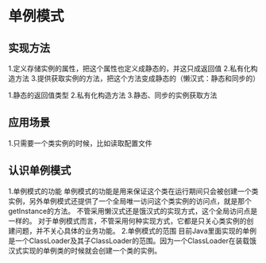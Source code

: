 # 单例模式

## 实现方法
1.定义存储实例的属性，把这个属性也定义成静态的，并这只成返回值
2.私有化构造方法
3.提供获取实例的方法，把这个方法变成静态的（懒汉式：静态和同步的）

1.静态的返回值类型
2.私有化构造方法
3.静态、同步的实例获取方法

## 应用场景
1.只需要一个类实例的时候，比如读取配置文件

## 认识单例模式
1.单例模式的功能
单例模式的功能是用来保证这个类在运行期间只会被创建一个类实例，另外单例模式还提供了一个全局唯一访问这个类实例的访问点，就是那个getInstance的方法。
不管采用懒汉式还是饿汉式的实现方式，这个全局访问点是一样的。
对于单例模式而言，不管采用何种实现方式，它都是只关心类实例的创建问题，并不关心具体的业务功能。
2.单例模式的范围
目前Java里面实现的单例是一个ClassLoader及其子ClassLoader的范围。因为一个ClassLoader在装载饿汉式实现的单例类的时候就会创建一个类的实例。